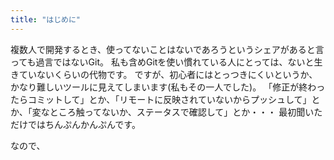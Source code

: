 ```yaml
---
title: "はじめに"
---
```


複数人で開発するとき、使ってないことはないであろうというシェアがあると言っても過言ではないGit。
私も含めGitを使い慣れている人にとっては、ないと生きていないくらいの代物です。
ですが、初心者にはとっつきにくいというか、かなり難しいツールに見えてしまいます(私もその一人でした)。
「修正が終わったらコミットして」とか、「リモートに反映されていないからプッシュして」とか、「変なところ触ってないか、ステータスで確認して」とか・・・
最初聞いただけではちんぷんかんぷんです。

なので、
